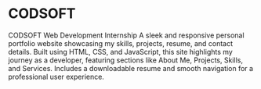 # CODSOFT
CODSOFT Web Development Internship
A sleek and responsive personal portfolio website showcasing my skills, projects, resume, and contact details. Built using HTML, CSS, and JavaScript, this site highlights my journey as a developer, featuring sections like About Me, Projects, Skills, and Services. Includes a downloadable resume and smooth navigation for a professional user experience.
